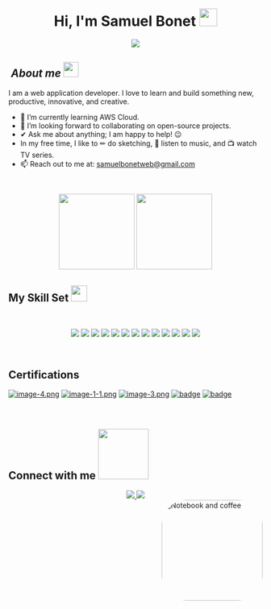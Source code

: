 <h1 align="center">Hi, I'm Samuel Bonet <img src="https://media.giphy.com/media/hvRJCLFzcasrR4ia7z/giphy.gif" width="35"></h1>

<p align="center">
  <a href="https://github.com/CodeWhiteWeb/CodeWhiteWeb">
    <img src="https://readme-typing-svg.herokuapp.com?color=%2336BCF7&center=true&vCenter=true&lines=You're+welcome!;">
  </a>
</p>

## &nbsp;***About me*** <img src="https://cultofthepartyparrot.com/parrots/hd/laptop_parrot.gif" width="30" height="30">

I am a web application developer. I love to learn and build something new, productive, innovative, and creative.

- 🌱 I’m currently learning AWS Cloud.
- 🤝 I’m looking forward to collaborating on open-source projects.
- ✔ Ask me about anything; I am happy to help! 😉
- In my free time, I like to ✏ do sketching, 🎵 listen to music, and 📺 watch TV series.
- 📫 Reach out to me at: <a href="mailto:samuelbonetweb@gmail.com">samuelbonetweb@gmail.com</a>

<br/>

<p align="center">
  <img height="150" src="https://github-readme-stats.vercel.app/api?username=samuelbonet&show_icons=true&theme=tokyonight"/>
  <img height="150" src="https://github-readme-stats.vercel.app/api/top-langs/?username=samuelbonet&theme=tokyonight" />
</p>

## My Skill Set <img src="https://media2.giphy.com/media/QssGEmpkyEOhBCb7e1/giphy.gif?cid=ecf05e47a0n3gi1bfqntqmob8g9aid1oyj2wr3ds3mg700bl&rid=giphy.gif" width="32px">

<br/>

<p align="center">
  <img src="https://img.shields.io/badge/html5-%23E34F26.svg?style=for-the-badge&logo=html5&logoColor=white"/>
  <img src="https://img.shields.io/badge/MySQL-005C84?style=for-the-badge&logo=mysql&logoColor=white">
  <img src="https://img.shields.io/badge/css3-%231572B6.svg?style=for-the-badge&logo=css3&logoColor=white"/>
  <img src="https://img.shields.io/badge/javascript-%23323330.svg?style=for-the-badge&logo=javascript&logoColor=%23F7DF1E"/>
  <img src="https://img.shields.io/badge/java-%23ED8B00.svg?style=for-the-badge&logo=java&logoColor=white"/>  
  <img src="https://img.shields.io/badge/PHP-777BB4?style=for-the-badge&logo=php&logoColor=white"/>  
  <img src="https://img.shields.io/badge/Windows-0078D6?style=for-the-badge&logo=windows&logoColor=white"/>
  <img src="https://img.shields.io/badge/Bootstrap-563D7C?style=for-the-badge&logo=bootstrap&logoColor=white">
  <img src="https://img.shields.io/badge/Tailwind_CSS-38B2AC?style=for-the-badge&logo=tailwind-css&logoColor=white">
  <img src="https://img.shields.io/badge/Linux-FCC624?style=for-the-badge&logo=linux&logoColor=black">
  <img src="https://img.shields.io/badge/GIT-E44C30?style=for-the-badge&logo=git&logoColor=white">
  <img src="https://img.shields.io/badge/Wordpress-21759B?style=for-the-badge&logo=wordpress&logoColor=white">
  <img src="https://img.shields.io/badge/Laravel-FF2D20?logo=laravel&logoColor=fff&style=for-the-badge">
</p>
<br>

## Certifications
[![image-4.png](https://i.postimg.cc/XJbK0jJw/image-4.png)](https://www.credly.com/badges/66c74da2-d3ad-4ce6-9961-8fcead699026)
[![image-1-1.png](https://i.postimg.cc/C1jP97MJ/image-1-1.png)](https://www.credly.com/badges/a5c55579-f7bb-4275-8fc7-aa350b6edd88/linked_in_profile)
[![image-3.png](https://i.postimg.cc/rmFMpDd1/image-3.png)](https://www.credly.com/badges/2a9f69c9-82ca-4442-b4fc-a5f049a3094e/public_url)
[![badge](https://i.postimg.cc/kX771fCJ/file.png)](https://www.credly.com/badges/1c63def7-ca20-476b-b188-c0927bf2c6b7)
[![badge](https://i.postimg.cc/25LYbtQw/file-1.png)](https://www.credly.com/badges/36f75430-dbcf-40df-8fb9-a4e4fca4b53d/public_url)

<br/>

## Connect with me <img src='https://raw.githubusercontent.com/ShahriarShafin/ShahriarShafin/main/Assets/handshake.gif' width="100px">

<div align="center">
  <a href="https://linkedin.com/in/samuel-bonet-034aa6243/">
    <img src="https://img.shields.io/badge/Samuel Bonet-0077B5?style=for-the-badge&logo=linkedin&logoColor=white"/>
  </a>
  <a href="mailto:samuelbonetweb@gmail.com">
    <img src="https://img.shields.io/badge/samuelbonetweb@gmail.com-D14836?style=for-the-badge&logo=gmail&logoColor=white"/>
  </a> 
</div>

<img align="right" alt="Notebook and coffee" height="200" style="border-radius:50px;" src="https://raw.githubusercontent.com/MicaelliMedeiros/micaellimedeiros/master/image/computer-illustration.png">




